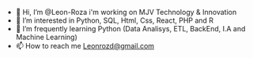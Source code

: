 - 👋 Hi, I’m @Leon-Roza  i'm  working on MJV Technology & Innovation
- 👀 I’m interested in Python, SQL, Html, Css, React, PHP and R
- 🌱 I’m frequently learning Python (Data Analisys, ETL, BackEnd, I.A and Machine Learning)
- 📫 How to reach me Leonrozd@gmail.com

<!---
Leon-Roza/Leon-Roza is a ✨ special ✨ repository because its `README.md` (this file) appears on your GitHub profile.
You can click the Preview link to take a look at your changes.
--->
